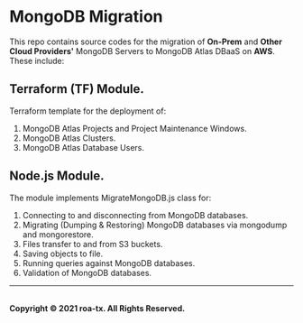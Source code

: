 # MongoDB Migration

This repo contains source codes for the migration of **On-Prem** and **Other Cloud Providers'** MongoDB Servers to MongoDB Atlas DBaaS on **AWS**. These include:


## Terraform (TF) Module.
Terraform template for the deployment of:
1. MongoDB Atlas Projects and Project Maintenance Windows.
2. MongoDB Atlas Clusters.
3. MongoDB Atlas Database Users.

## Node.js Module.
The module implements MigrateMongoDB.js class for:
1. Connecting to and disconnecting from MongoDB databases.
2. Migrating (Dumping & Restoring) MongoDB databases via mongodump and mongorestore.
3. Files transfer to and from S3 buckets.
4. Saving objects to file.
5. Running queries against MongoDB databases.
6. Validation of MongoDB databases.

---
<br>
<strong> Copyright © 2021 roa-tx. All Rights Reserved. </strong>
